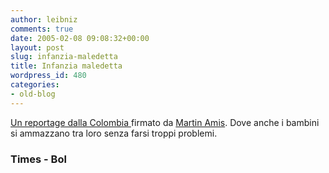 ```yaml
---
author: leibniz
comments: true
date: 2005-02-08 09:08:32+00:00
layout: post
slug: infanzia-maledetta
title: Infanzia maledetta
wordpress_id: 480
categories:
- old-blog
---
```


[Un reportage dalla Colombia ](http://www.timesonline.co.uk/printFriendly/0,,1-531-1458940-531,00.html)firmato da [Martin Amis](http://www.ita-bol.com/bol/main.jsp?action=bollibri&tipoContrib=AU&codPers=0000469). Dove anche i bambini si ammazzano tra loro senza farsi troppi problemi.




### Times - Bol
